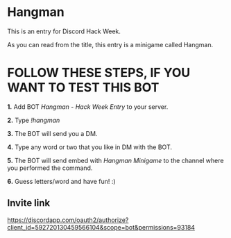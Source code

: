 # Hangman

This is an entry for Discord Hack Week.

As you can read from the title, this entry is a minigame called Hangman.

# FOLLOW THESE STEPS, IF YOU WANT TO TEST THIS BOT

**1.** Add BOT *Hangman - Hack Week Entry* to your server.

**2.** Type *!hangman*

**3.** The BOT will send you a DM.

**4.** Type any word or two that you like in DM with the BOT.

**5.** The BOT will send embed with *Hangman Minigame* to the channel where you performed the command.

**6.** Guess letters/word and have fun! :)

## Invite link

https://discordapp.com/oauth2/authorize?client_id=592720130459566104&scope=bot&permissions=93184
